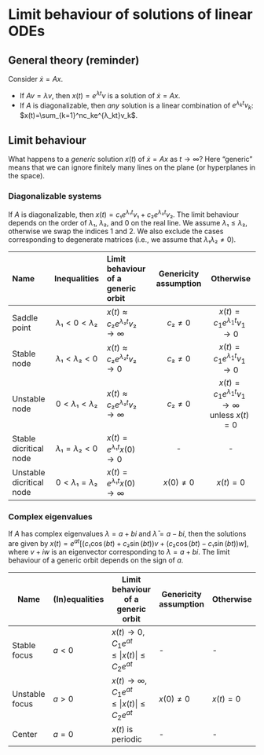 # Limit behaviour of solutions of linear ODEs

## General theory (reminder)

Consider $\dot x=Ax$.

* If $Av=λv$, then $x(t)=e^{λt}v$ is a solution of $\dot x=Ax$.
* If $A$ is diagonalizable, then *any* solution is a linear combination of $e^{λ_kt}v_k$: $x(t)=\sum_{k=1}^nc_ke^{λ_kt}v_k$.

## Limit behaviour

What happens to a *generic* solution $x(t)$ of $\dot x=Ax$ as $t→∞$? Here “generic” means that we can ignore finitely many lines on the plane (or hyperplanes in the space).

### Diagonalizable systems

If $A$ is diagonalizable, then $x(t)=c₁e^{λ₁t}v₁+c₂e^{λ₂t}v₂$. The limit behaviour depends on the order of $λ₁$, $λ₂$, and $0$ on the real line.
We assume $λ₁≤λ₂$, otherwise we swap the indices $1$ and $2$. We also exclude the cases corresponding to degenerate matrices (i.e., we assume that $λ₁λ₂≠0$).

| Name                     | Inequalities | Limit behaviour of a generic orbit | Genericity assumption | Otherwise                            |
| :--- | :---: | :--- | :---: | :---: |
| Saddle point             | $λ₁<0<λ₂$    | $x(t)≈c₂e^{λ₂t}v₂→∞$               | $c₂≠0$                | $x(t)=c_1e^{λ_1t}v_1→0$                 |
| Stable node              | $λ₁<λ₂<0$    | $x(t)≈c₂e^{λ₂t}v₂→0$               | $c₂≠0$                | $x(t)=c_1e^{λ_1t}v_1→0$                 |
| Unstable node            | $0<λ₁<λ₂$    | $x(t)≈c₂e^{λ₂t}v₂→∞$               | $c₂≠0$                | $x(t)=c_1e^{λ_1t}v_1→∞$ unless $x(t)=0$ |
| Stable dicritical node   | $λ₁=λ₂<0$    | $x(t)=e^{λ₁t}x(0)→0$               | -                     | -                                    |
| Unstable dicritical node | $0<λ₁=λ₂$    | $x(t)=e^{λ₁t}x(0)→∞$               | $x(0)≠0$              | $x(t)=0$                             |

### Complex eigenvalues

If $A$ has complex eigenvalues $λ=a+bi$ and $\bar λ=a-bi$, then the solutions are given by $x(t)=e^{at}\left[(c₁\cos(bt)+c₂\sin(bt))v+(c₂\cos(bt)-c₁\sin(bt))w\right]$, where $v+iw$ is an eigenvector corresponding to $λ=a+bi$. The limit behaviour of a generic orbit depends on the sign of $a$.

| Name           | (In)equalities | Limit behaviour of a generic orbit | Genericity assumption | Otherwise |
|----------------|----------------|------------------------------------|-----------------------|-----------|
| Stable focus   | $a<0$          | $x(t)→0$, $C_1e^{at}\le\|x(t)\|\le C_2e^{at}$       | -                     | -         |
| Unstable focus | $a>0$          | $x(t)→∞$, $C_1e^{at}\le\|x(t)\|\le C_2e^{at}$       | $x(0)≠0$              | $x(t)=0$  |
| Center         | $a=0$          | $x(t)$ is periodic                 | -                     | -         |



